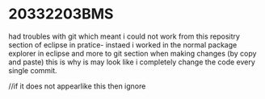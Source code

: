 # 20332203BMS

had troubles with git which meant i could not work from this repositry section of eclipse in pratice- instaed i worked in the normal package explorer in
eclipse and more to git section when making changes (by copy and paste) this is why is may look like i completely change the code every single commit.


//if it does not appearlike this then ignore
